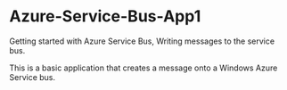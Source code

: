 # Azure-Service-Bus-App1

Getting started with Azure Service Bus, Writing messages to the service bus.

This is a basic application that creates a message onto a Windows Azure Service bus.
